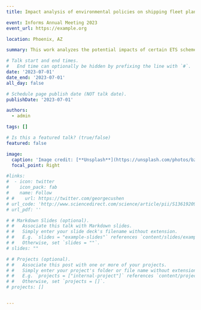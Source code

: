 ```yaml
---
title: Impact analysis of environmental policies on shipping fleet planning under demand uncertainty

event: Informs Annual Meeting 2023
event_url: https://example.org

location: Phoenix, AZ

summary: This work analyzes the potential impacts of certain ETS schemes for liner shipping under select scenarios of demand uncertainty; In this work, we strive to provide general relationships between different parameters of ETS schemes and how they may interact with liner shipping companies' decisions

# Talk start and end times.
#   End time can optionally be hidden by prefixing the line with `#`.
date: '2023-07-01'
date_end: '2023-07-01'
all_day: false

# Schedule page publish date (NOT talk date).
publishDate: '2023-07-01'

authors:
  - admin

tags: []

# Is this a featured talk? (true/false)
featured: false

image:
  caption: 'Image credit: [**Unsplash**](https://unsplash.com/photos/bzdhc5b3Bxs)'
  focal_point: Right

#links:
#  - icon: twitter
#    icon_pack: fab
#    name: Follow
# #    url: https://twitter.com/georgecushen
# url_code: 'http://www.sciencedirect.com/science/article/pii/S1361920923001414'
# url_pdf: ''

# # Markdown Slides (optional).
# #   Associate this talk with Markdown slides.
# #   Simply enter your slide deck's filename without extension.
# #   E.g. `slides = "example-slides"` references `content/slides/example-slides.md`.
# #   Otherwise, set `slides = ""`.
# slides: ""

# # Projects (optional).
# #   Associate this post with one or more of your projects.
# #   Simply enter your project's folder or file name without extension.
# #   E.g. `projects = ["internal-project"]` references `content/project/deep-learning/index.md`.
# #   Otherwise, set `projects = []`.
# projects: []


---
```

<!-- 
# {{% callout note %}}
# Click on the **Slides** button above to view the built-in slides feature.
# {{% /callout %}}

# Slides can be added in a few ways:

# - **Create** slides using Hugo Blox Builder's [_Slides_](https://docs.hugoblox.com/reference/content-types/) feature and link using `slides` parameter in the front matter of the talk file
# - **Upload** an existing slide deck to `static/` and link using `url_slides` parameter in the front matter of the talk file
# - **Embed** your slides (e.g. Google Slides) or presentation video on this page using [shortcodes](https://docs.hugoblox.com/reference/markdown/).

# Further event details, including [page elements](https://docs.hugoblox.com/reference/markdown/) such as image galleries, can be added to the body of this page. -->
